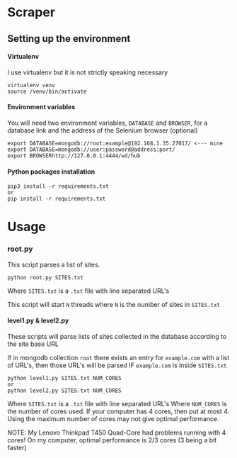 # Scraper

## Setting up the environment

#### Virtualenv
I use virtualenv but it is not strictly speaking necessary

```
virtualenv venv
source /venv/bin/activate
```

#### Environment variables
You will need two environment variables, ```DATABASE``` and ```BROWSER```, for a database link and the address of the Selenium browser (optional)

```
export DATABASE=mongodb://root:example@192.168.1.35:27017/ <--- mine
export DATABASE=mongodb://user:password@address:port/
export BROWSERhttp://127.0.0.1:4444/wd/hub
```
#### Python packages installation
```
pip3 install -r requirements.txt
or
pip install -r requirements.txt
```

# Usage

### root.py
This script parses a list of sites. 
```
python root.py SITES.txt
```
Where ```SITES.txt``` is a ```.txt``` file with line separated URL's

This script will start ```N``` threads where ```N``` is the number of sites in ```SITES.txt```

#### level1.py & level2.py
These scripts will parse lists of sites collected in the database according to the site base URL

If in mongodb collection ```root``` there exists an entry for ```example.com``` with a list of URL's, then those URL's will be parsed IF ```example.com``` is inside ```SITES.txt```

```
python level1.py SITES.txt NUM_CORES
or
python level2.py SITES.txt NUM_CORES
```
Where ```SITES.txt``` is a ```.txt``` file with line separated URL's
Where ```NUM_CORES``` is the number of cores used. If your computer has 4 cores, then put at most 4. Using the maximum number of cores may not give optimal performance.

NOTE: My Lenovo Thinkpad T450 Quad-Core had problems running with 4 cores!
On my computer, optimal performance is 2/3 cores (3 being a bit faster)
